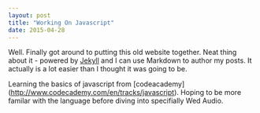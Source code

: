 ```yaml
---
layout: post
title: "Working On Javascript"
date: 2015-04-28
---
```


Well. Finally got around to putting this old website together. Neat thing about it - powered by [Jekyll](http://jekyllrb.com) and I can use Markdown to author my posts. It actually is a lot easier than I thought it was going to be.

Learning the basics of javascript from [codeacademy] (http://www.codecademy.com/en/tracks/javascript). Hoping to be more familar with the language before diving into specifially Wed Audio.

